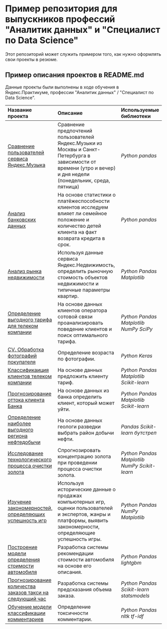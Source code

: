 # Пример репозитория для выпускников профессий "Аналитик данных" и "Специалист по Data Science"

Этот репозиторий может служить примером того, как нужно оформлять свои проекты в резюме.

## Пример описания проектов в README.md

Данные проекты были выполнены в ходе обучения в Яндекс.Практикуме, профессии "Аналитик данных" / "Специалист по Data Science".

| Название проекта | Описание | Используемые библиотеки | 
| :---------------------- | :---------------------- | :---------------------- |
| [Сравнение пользователей сервиса Яндекс.Музыка](01_music_service) | Сравнение предпочтений пользователей Яндекс.Музыки из Москвы и Санкт-Петербурга в зависимости от времени (утро и вечер) и дня недели (понедельник, среда, пятница)| *Python pandas* |
| [Анализ банковских данных](02_bank_borrowers) |На основе статистики о платёжеспособности клиентов исследуем влияет ли семейное положение и количество детей клиента на факт возврата кредита в срок. |*Python pandas* | 
| [Анализ рынка недвижимости](03_real_estate_market) | Используя данные сервиса Яндекс.Недвижимость, определить рыночную стоимость объектов недвижимости и типичные параметры квартир. | *Python Pandas Matplotlib* | 
| [Определение выгодного тарифа для телеком компании](04_tariff_telecom) | На основе данных клиентов оператора сотовой связи проанализировать поведение клиентов и поиск оптимального тарифа. | *Python Pandas Matplotlib NumPy SciPy* | 
| [CV. Обработка фотографий покупателя](05_age_determination) | Определение возраста по фотографии. | *Python Keras* | 
| [Классификаиция клиентов телеком компании](06_telecom_clients) | На основе данных предложить клиенту тариф. | *Python Pandas Matplotlib Scikit-learn* | 
| [Прогнозирование оттока клиента Банка](07_churn_customer_bank) | На основе данных из банка определить клиент, который может уйти. | *Python Pandas Matplotlib Scikit-learn* | 
| [Определение наиболее выгодного региона нефтедобычи](08_region_oil_production) | На основе данных геологи разведки выбрать район добычи нефти. | *Pandas Scikit-learn бутстреп* | 
| [Исследование технологического процесса очистки золота](09_gold_refining) | Спрогнозировать концентрацию золота при проведении процесса очистки золота. | *Python Pandas Matplotlib NumPy Scikit-learn* | 
| [Изучение закономерностей, определяющих успешность игр](10_game_success) | Используя исторические данные о продажах компьютерных игр, оценки пользователей и экспертов, жанры и платформы, выявить закономерности, определяющие успешность игры. | *Python Pandas NumPy Matplotlib* | 
| [Построение модели определения стоимости автомобиля](11_car_cost) | Разработка системы рекомендации стоимости автомобиля на основе его описания. | *Python Pandas lightgbm* | 
| [Прогнозирование количества заказов такси на следующий час](12_taxi_order_forecasting) | Разработка системы предсказания объема заказа. | *Python Pandas Scikit-learn statsmodels* | 
| [Обучение модели классификации комментариев](13_toxic_comments) | Определение токсичности комментарии. | *Python Pandas nltk tf-idf* | 
